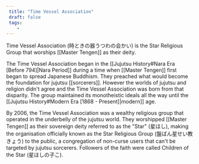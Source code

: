 ```yaml
---
 title: "Time Vessel Association"
 draft: false
 tags:
    -
---
```

Time Vessel Association (時ときの器うつわの会かい) is the Star Religious Group that worships [[Master Tengen]] as their deity.

The Time Vessel Association began in the [[Jujutsu History#Nara Era [Before 794]|Nara Period]] during a time when [[Master Tengen]] first began to spread Japanese Buddhism. They preached what would become the foundation for jujutsu [[sorcerers]]. However the worlds of jujutsu and religion didn't agree and the Time Vessel Association was born from that disparity. The group maintained its monotheistic ideals all the way until the [[Jujutsu History#Modern Era [1868 - Present]|modern]] age.

By 2006, the Time Vessel Association was a wealthy religious group that operated in the underbelly of the jujutsu world. They worshipped [[Master Tengen]] as their sovereign deity referred to as the "Star" (星ほし), making the organisation officially known as the Star Religious Group (盤ばん星せい教きょう) to the public, a congregation of non-curse users that can't be targeted by jujutsu sorcerers. Followers of the faith were called Children of the Star (星ほしの子こ).